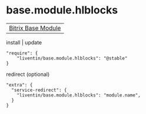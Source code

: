 # base.module.hlblocks

<table>
<tr>
<td>
<a href="https://github.com/Liventin/base.module">Bitrix Base Module</a>
</td>
</tr>
</table>

install | update

```
"require": {
    "liventin/base.module.hlblocks": "@stable"
}
```
redirect (optional)
```
"extra": {
  "service-redirect": {
    "liventin/base.module.hlblocks": "module.name",
  }
}
```